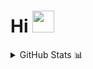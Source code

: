 # Hi <img src="https://raw.githubusercontent.com/MartinHeinz/MartinHeinz/master/wave.gif" width="35px">

<details>
  - <summary>GitHub Stats 📊</summary>
  <img src = "https://github-readme-stats.vercel.app/api?username=StephOC&show_icons=true&theme=radical&line_height=27">
  <img src = "https://github-readme-stats.vercel.app/api/top-langs/?username=StephOC&hide=c%23,java&theme=radical">
</details>

<!--
**StephOC/StephOC** is a ✨ _special_ ✨ repository because its `README.md` (this file) appears on your GitHub profile.

Here are some ideas to get you started:

- 🔭 I’m currently working on ...
- 🌱 I’m currently learning ...
- 👯 I’m looking to collaborate on ...
- 🤔 I’m looking for help with ...
- 💬 Ask me about ...
- 📫 How to reach me: ...
- 😄 Pronouns: ...
- ⚡ Fun fact: ...
-->
